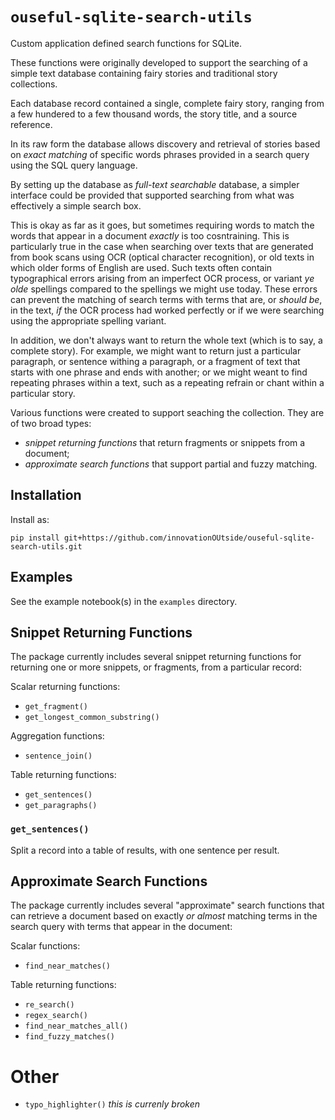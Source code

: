 # `ouseful-sqlite-search-utils`

Custom application defined search functions for SQLite.

These functions were originally developed to support the searching of a simple text database containing fairy stories and traditional story collections.

Each database record contained a single, complete fairy story, ranging from a few hundered to a few thousand words, the story title, and a source reference.

In its raw form the database allows discovery and retrieval of stories based on *exact matching* of specific words phrases provided in a search query using the SQL query language.

By setting up the database as *full-text searchable* database, a simpler interface could be provided that supported searching from what was effectively a simple search box.

This is okay as far as it goes, but sometimes requiring words to match the words that appear in a document *exactly* is too cosntraining. This is particularly true in the case when searching over texts that are generated from book scans using OCR (optical character recognition), or old texts in which older forms of English are used. Such texts often contain typographical errors arising from an imperfect OCR process, or variant *ye olde* spellings compared to the spellings we might use today. These errors can prevent the matching of search terms with terms that are, or *should be*, in the text, *if* the OCR process had worked perfectly or if we were searching using the appropriate spelling variant.

In addition, we don't always want to return the whole text (which is to say, a complete story). For example, we might want to return just a particular paragraph, or sentence withing a paragraph, or a fragment of text that starts with one phrase and ends with another; or we might weant to find repeating phrases within a text, such as a repeating refrain or chant within a particular story.

Various functions were created to support seaching the collection. They are of two broad types:

- *snippet returning functions* that return fragments or snippets from a document;
- *approximate search functions* that support partial and fuzzy matching.

## Installation

Install as:

`pip install git+https://github.com/innovationOUtside/ouseful-sqlite-search-utils.git`

## Examples

See the example notebook(s) in the `examples` directory.

## Snippet Returning Functions

The package currently includes several snippet returning functions for returning one or more snippets, or fragments, from a particular record:

Scalar returning functions:

- `get_fragment()`
- `get_longest_common_substring()`

Aggregation functions:

- `sentence_join()`

Table returning functions:

- `get_sentences()`
- `get_paragraphs()`

### `get_sentences()`

Split a record into a table of results, with one sentence per result.


## Approximate Search Functions

The package currently includes several "approximate" search functions that can retrieve a document based on exactly *or almost* matching terms in the search query with terms that appear in the document:

Scalar functions:

- `find_near_matches()`

Table returning functions:

- `re_search()`
- `regex_search()`
- `find_near_matches_all()`
- `find_fuzzy_matches()`

# Other

 - `typo_highlighter()` *this is currenly broken*